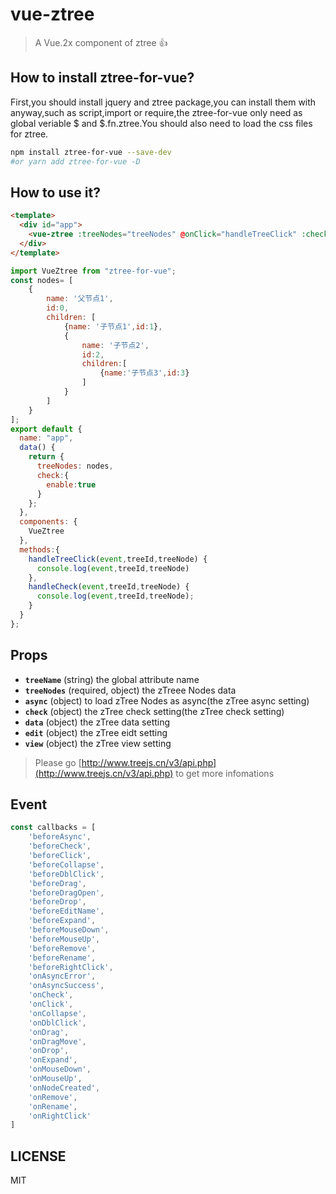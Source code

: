 # vue-ztree
> A Vue.2x component of ztree 👍
## How to install ztree-for-vue?
First,you should install jquery and ztree package,you can install them with anyway,such as script,import or require,the ztree-for-vue only need as global veriable $ and $.fn.ztree.You should also need to load the css files for ztree.
```sh
npm install ztree-for-vue --save-dev
#or yarn add ztree-for-vue -D
```
## How to use it? 
```html
<template>
  <div id="app">
    <vue-ztree :treeNodes="treeNodes" @onClick="handleTreeClick" :check="check" @onCheck="handleCheck"/>
  </div>
</template>
```
```javascript
import VueZtree from "ztree-for-vue";
const nodes= [
	{
        name: '父节点1',
        id:0,
        children: [
            {name: '子节点1',id:1},
            {
                name: '子节点2',
                id:2,
                children:[
                    {name:'子节点3',id:3}
                ]
            }
	    ]
    }
];
export default {
  name: "app",
  data() {
    return {
      treeNodes: nodes,
      check:{
        enable:true
      }
    };
  },
  components: {
    VueZtree
  },
  methods:{
    handleTreeClick(event,treeId,treeNode) {
      console.log(event,treeId,treeNode)
    },
    handleCheck(event,treeId,treeNode) {
      console.log(event,treeId,treeNode);
    }
  }
};
```
## Props
- **`treeName`** (string)
the global attribute name  
- **`treeNodes`** (required, object)
the zTreee Nodes data
- **`async`** (object)
to load zTree Nodes as async(the zTree async setting)
- **`check`** (object)
the zTree check setting(the zTree check setting)
- **`data`** (object)
the zTree data setting
- **`edit`** (object)
the zTree eidt setting
- **`view`** (object)
the zTree view setting
>Please go [http://www.treejs.cn/v3/api.php](http://www.treejs.cn/v3/api.php) to get more infomations
## Event
```javascript
const callbacks = [
    'beforeAsync',
    'beforeCheck',
    'beforeClick',
    'beforeCollapse',
    'beforeDblClick',
    'beforeDrag',
    'beforeDragOpen',
    'beforeDrop',
    'beforeEditName',
    'beforeExpand',
    'beforeMouseDown',
    'beforeMouseUp',
    'beforeRemove',
    'beforeRename',
    'beforeRightClick',
    'onAsyncError',
    'onAsyncSuccess',
    'onCheck',
    'onClick',
    'onCollapse',
    'onDblClick',
    'onDrag',
    'onDragMove',
    'onDrop',
    'onExpand',
    'onMouseDown',
    'onMouseUp',
    'onNodeCreated',
    'onRemove',
    'onRename',
    'onRightClick'
]
```
## LICENSE
MIT
